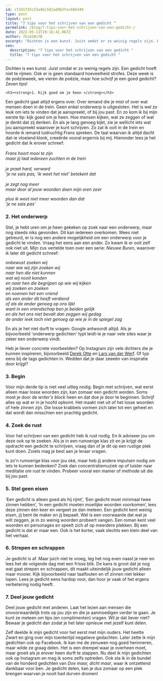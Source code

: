 ```yaml
---
id: cf341f25c53a4bc582ad962fec605449
type: post
layout: post
title: "7 tips voor het schrijven van een gedicht "
permalink: /blog/7-tips-voor-het-schrijven-van-een-gedicht-/
date: 2022-05-11T19:16:41.067Z
author: 7biA1WiYB
excerpt: "Dichten is een kunst. Juist omdat er zo weinig regels zijn. Een gedicht hoeft niet te rijmen. Ook er is geen standaard hoeveelheid strofes. Deze week is de poëzieweek, we vieren de poëzie, maar hoe schrijf je een goed gedicht? Zeven tips!  "
seo:
  description: "7 tips voor het schrijven van een gedicht "
  title: "7 tips voor het schrijven van een gedicht "
---
```

Dichten is een kunst. Juist omdat er zo weinig regels zijn. Een gedicht hoeft niet te rijmen. Ook er is geen standaard hoeveelheid strofes. Deze week is de poëzieweek, we vieren de poëzie, maar hoe schrijf je een goed gedicht? Zeven tips!  

    <h3><strong>1. Kijk goed om je heen </strong></h3>
<p>Een gedicht gaat altijd ergens over. Over iemand die je mist of over wat mensen doen in de trein. Geen enkel onderwerp is uitgesloten. Het is wel zo leuk om iets te vinden dat je aanspreekt, of bij jou past. En zo kom ik bij mijn eerste tip: kijk goed om je heen. Hoe mensen kijken, wat ze zeggen of wat je denkt dat zij denken. En als je lang genoeg kijkt, zie je wellicht iets wat jou aanspreekt waarover je kunt schrijven. Zo zat ik ooit in de trein en hoorde ik iemand luidruchtig Frans spreken. De taal waarvan ik altijd dacht dat-ie vloeiend klonk, creeërde vooral ergernis bij mij. Hieronder lees je het gedicht dat ik erover schreef:<br><br><em>Frans hoort mooi te zijn<br>maar jij laat iedereen zuchten in de trein<br><br>je praat hard, verward<br>'je ne sais pas, 'ik weet het niet' betekent dat<br><br>je zegt nog meer <br>maar door al jouw woorden doen mijn oren zeer</em></p>
<p><em>plus ik weet niet meer woorden dan dat</em><br><em>'je ne sais pas'</em></p>
<h3>2. Het onderwerp</h3>
<p>Stel, je hebt uren om je heen gekeken op zoek naar een onderwerp, maar nog steeds niks gevonden. Dit kan iedereen overkomen. Wees niet getreurd, er is nog een andere mogelijkheid om een onderwerp voor je gedicht te vinden. Vraag het eens aan een ander. Zo kwam ik er ooit zelf ook niet uit. Mijn zus vertelde toen over een serie: <em>Nieuwe Buren</em>, waarover ik later dit gedicht schreef:</p>
<p><em>onbewust zoeken wij<br>naar wie wij zijn zoeken wij<br>naar hen die niet kunnen<br>wat wij nooit konden<br>en naar hen die begrijpen op wie wij kijken<br>wij zoeken en zoeken<br>en noemen het een vriend<br>als een ander dit heeft verdiend<br>of als de ander genoeg op ons lijkt<br>want in een vriendschap ben je beiden gelijk<br>en als het ons niet bevalt dan zeggen wij gedag<br>de ander leek toch niet genoeg op wie je in de spiegel zag</em></p>
<p>En als je het niet durft te vragen: Google antwoordt altijd. Als je bijvoorbeeld 'onderwerp gedichten' typt leidt-ie je naar vele sites waar je zeker een onderwerp vindt.</p>
<p>Heb je liever concrete voorbeelden? Op Instagram zijn vele dichters die je kunnen inspireren, bijvoorbeeld <a href="https://www.instagram.com/stadsdichter010/?hl=nl" target="_blank">Derek Otte</a> en <a href="https://www.instagram.com/larsvdwerf/?hl=nl" target="_blank">Lars van der Werf</a>. Of typ eens bij de tags gedichten in. Wedden dat je daar zeeeën van inspiratie door krijgt?</p>
<h3><strong>3. Begin</strong></h3>
<p>Voor mijn derde tip is niet veel uitleg nodig. Begin met schrijven, wat eerst alleen maar losse woorden zijn, kan zomaar een gedicht worden. Soms moet je door de <em>writer's block</em> heen en dat doe je door te beginnen. Schrijf alles op wat er in je hoofd opkomt. Het maakt niet uit of het losse woorden of hele zinnen zijn. Die losse krabbels vormen zich later tot een geheel en dat wordt dan misschien een prachtig gedicht. </p>
<h3><strong>4. Zoek de rust</strong></h3>
<p>Voor het schrijven van een gedicht heb ik rust nodig. En ik adviseer jou om deze ook op te zoeken. Als je in een rumoerige klas zit en je krijgt de opdracht een gedicht te schrijven, vraag dan of je dit op een rustige plek kunt doen. Zoiets mag je best aan je leraar vragen.</p>
<p>Is zo'n rumoerige klas voor jou oké, maar heb jij andere impulsen nodig om iets te kunnen bedenken? Zoek dan concentratiemuziek op of luister naar meditatie om rust te vinden. Probeer vooral een manier of methode uit die bij jou past.</p>
<h3><strong>5. Stel geen eisen</strong></h3>
<p>‘Een gedicht is alleen goed als hij rijmt’, ‘Een gedicht moet minimaal twee zinnen hebben’, ‘In een gedicht moeten moeilijke woorden voorkomen’, lees deze zinnen één keer en vergeet ze dan meteen. Een gedicht kent weinig eisen, jij bent de maker en jij bepaalt. Wel is een voorwaarde dat wat je wilt zeggen, je in zo weinig woorden probeert vangen. Een roman kent veel woorden en personages en speelt zich af op meerdere plekken. Bij een gedicht is dat er maar een. Ook is het korter, vaak slechts een klein deel van het verhaal.</p>
<h3><strong>6. Strepen en schrappen</strong></h3>
<p>Je gedicht is af. Maar juich niet te vroeg, leg het nog even naast je neer en lees het de volgende dag met een frisse blik. De kans is groot dat je nog wat gaat strepen en schrappen, dit maakt uiteindelijk jouw gedicht alleen maar mooier. Kijk bijvoorbeeld naar taalfouten en of zinnen niet lekker lopen. Lees je gedicht eens hardop voor, dan hoor je vaak of het ergens verbetering nodig heeft.</p>
<h3><strong>7. Deel jouw gedicht </strong></h3>
<p>Deel jouw gedicht met anderen. Laat het lezen aan mensen die onvoorwaardelijk trots op jou zijn en die je aanmoedigen verder te gaan. Je kunt ze meteen om tips (en complimenten) vragen. Wil je dat liever niet? Bewaar je gedicht dan zodat je het later opnieuw met jezelf kunt delen.</p>
<p>Zelf deelde ik mijn gedicht voor het eerst met mijn ouders. Het heette <em>Zwart</em> en ging over mijn toentertijd negatieve gedachten. Later zette ik mijn gedichten ook op Facebook. Ik kan me de zenuwen nog goed herinneren, maar wilde ze graag delen. Het is een drempel waar je overheen moet, maar groeit als je erover heen durft te stappen. Nu deel ik mijn gedichten ook op Instagram en mag ik soms zelfs optreden. Ook sta ik in de bundel van de honderd gedichten van <em>Doe maar, dicht maar</em>, waar ik ontzettend dankbaar voor ben. Je gedicht delen, kan je dus zomaar op een plek brengen waarvan je nooit had durven dromen! </p>  
